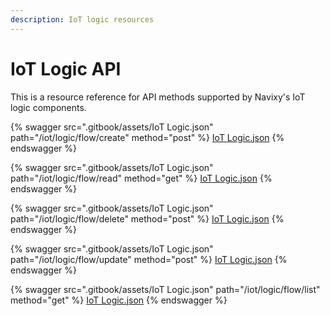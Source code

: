 ```yaml
---
description: IoT logic resources
---
```


# IoT Logic API

This is a resource reference for API methods supported by Navixy's IoT logic components.

{% swagger src=".gitbook/assets/IoT Logic.json" path="/iot/logic/flow/create" method="post" %}
[IoT Logic.json](<.gitbook/assets/IoT Logic.json>)
{% endswagger %}

{% swagger src=".gitbook/assets/IoT Logic.json" path="/iot/logic/flow/read" method="get" %}
[IoT Logic.json](<.gitbook/assets/IoT Logic.json>)
{% endswagger %}

{% swagger src=".gitbook/assets/IoT Logic.json" path="/iot/logic/flow/delete" method="post" %}
[IoT Logic.json](<.gitbook/assets/IoT Logic.json>)
{% endswagger %}

{% swagger src=".gitbook/assets/IoT Logic.json" path="/iot/logic/flow/update" method="post" %}
[IoT Logic.json](<.gitbook/assets/IoT Logic.json>)
{% endswagger %}

{% swagger src=".gitbook/assets/IoT Logic.json" path="/iot/logic/flow/list" method="get" %}
[IoT Logic.json](<.gitbook/assets/IoT Logic.json>)
{% endswagger %}
